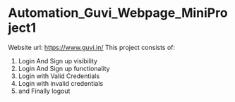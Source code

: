 # Automation_Guvi_Webpage_MiniProject1

Website url: https://www.guvi.in/
This project consists of:
1) Login And Sign up visibility
2) Login And Sign up functionality
3) Login with Valid Credentials
6) Login with invalid credentials
7) and Finally logout 
   
